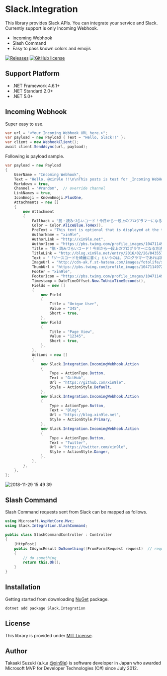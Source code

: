 # Slack.Integration

This library provides Slack APIs. You can integrate your service and Slack. Currently support is only Incoming Webhook.

- Incoming Webhook
- Slash Command
- Easy to pass known colors and emojis

[![Releases](https://img.shields.io/github/release/xin9le/Slack.Integration.svg)](https://github.com/xin9le/Slack.Integration/releases)
[![GitHub license](https://img.shields.io/github/license/xin9le/Slack.Integration)](https://github.com/xin9le/Slack.Integration/blob/master/LICENSE)


## Support Platform

- .NET Framework 4.6.1+
- .NET Standard 2.0+
- .NET 5.0+



## Incoming Webhook

Super easy to use.

```cs
var url = "<Your Incoming Webhook URL here.>";
var payload = new Payload { Text = "Hello, Slack!!" };
var client = new WebhookClient();
await client.SendAsync(url, payload);
```

Following is payload sample.

```cs
var payload = new Payload
{
    UserName = "Incoming Webhook",
    Text = "Hello, @xin9le !!\n\nThis posts is test for _Incoming WebHook_ .\nDocument is <https://api.slack.com/incoming-webhooks|here>.",
    Markdown = true,
    Channel = "#random",  // override channel
    LinkNames = true,
    IconEmoji = KnownEmoji.PlusOne,
    Attachments = new []
    {
        new Attachment
        {
            Fallback = "脱・読みづらいコード！今日から一段上のプログラマーになる方法 5 選",
            Color = Color.AliceBlue.ToHex(),
            PreText = "This text is optional that is displayed at the top of _attachment block_ .",
            AuthorName = "xin9le",
            AuthorLink = "http://xin9le.net",
            AuthorIcon = "https://pbs.twimg.com/profile_images/1047114972118114305/vw07RO7H_normal.jpg",
            Title = "脱・読みづらいコード！今日から一段上のプログラマーになる方法 5 選",
            TitleLink = "http://blog.xin9le.net/entry/2016/02/26/043557",
            Text = "「ソースコードを綺麗に書く」というのは、プログラマーであれば誰しもが心掛けたいと思っている *極めて重要な事柄* です。そもそも「綺麗なコードってなんぞ？」という感じですが、いくつかあると思います。",
            ImageUrl = "http://cdn-ak.f.st-hatena.com/images/fotolife/x/xin9le/20160226/20160226040749.png",
            ThumbUrl = "https://pbs.twimg.com/profile_images/1047114972118114305/vw07RO7H_normal.jpg",
            Footer = "xin9le",
            FooterIcon = "https://pbs.twimg.com/profile_images/1047114972118114305/vw07RO7H_normal.jpg",
            Timestamp = DateTimeOffset.Now.ToUnixTimeSeconds(),
            Fields = new []
            {
                new Field
                {
                    Title = "Unique User",
                    Value = "345",
                    Short = true,
                },
                new Field
                {
                    Title = "Page View",
                    Value = "12345",
                    Short = true,
                },
            },
            Actions = new []
            {
                new Slack.Integration.IncomingWebhook.Action
                {
                    Type = ActionType.Button,
                    Text = "GitHub",
                    Url = "https://github.com/xin9le",
                    Style = ActionStyle.Default,
                },
                new Slack.Integration.IncomingWebhook.Action
                {
                    Type = ActionType.Button,
                    Text = "Blog",
                    Url = "https://blog.xin9le.net",
                    Style = ActionStyle.Primary,
                },
                new Slack.Integration.IncomingWebhook.Action
                {
                    Type = ActionType.Button,
                    Text = "Twitter",
                    Url = "https://twitter.com/xin9le",
                    Style = ActionStyle.Danger,
                },
            },
        },
    },
};
```

![2018-11-29 15 49 39](https://user-images.githubusercontent.com/4776688/49205381-344e9300-f3f2-11e8-8849-cd446dd2a6d4.png)



## Slash Command

Slash Command requests sent from Slack can be mapped as follows.

```cs
using Microsoft.AspNetCore.Mvc;
using Slack.Integration.SlashCommand;

public class SlashCommandController : Controller
{
    [HttpPost]
    public IAsyncResult DoSomething([FromForm]Request request)  // request mapping
    {
        // do something
        return this.Ok();
    }
}
```



## Installation

Getting started from downloading [NuGet](https://www.nuget.org/packages/Slack.Integration) package.

```
dotnet add package Slack.Integration
```



## License

This library is provided under [MIT License](http://opensource.org/licenses/MIT).



## Author

Takaaki Suzuki (a.k.a [@xin9le](https://twitter.com/xin9le)) is software developer in Japan who awarded Microsoft MVP for Developer Technologies (C#) since July 2012.

